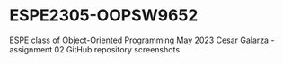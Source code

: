# ESPE2305-OOPSW9652
ESPE class of Object-Oriented Programming May 2023
Cesar Galarza - assignment 02 GitHub repository screenshots
